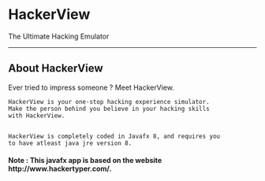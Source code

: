 # HackerView
The Ultimate Hacking Emulator
<hr />
<h2>About HackerView</h2>
  <p>
    Ever tried to impress someone ? Meet HackerView.

    HackerView is your one-stop hacking experience simulator.
    Make the person behind you believe in your hacking skills
    with HackerView.


    HackerView is completely coded in Javafx 8, and requires you
    to have atleast java jre version 8.
  </p>
    <h4>Note : This javafx app is based on the website http://www.hackertyper.com/.</h4>
